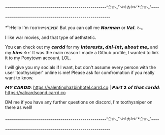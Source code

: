 

---------------------------------------------------*ੈ✩‧₊˚༺☆༻*ੈ✩‧₊˚---------------------------------------------------------

*˚୨Hello I'm ᴛᴏᴏᴛʜʏsɴɪᴘᴇʀ! But you can call me 𝙉𝙤𝙧𝙢𝙖𝙣 or 𝙑𝙖𝙡. ୧⋆｡

I like war movies, and that type of aethstetic.

You can check out my 𝙘𝙖𝙧𝙙𝙙 for my 𝙞𝙣𝙩𝙚𝙧𝙚𝙨𝙩𝙨❟ 𝙙𝙣𝙞-𝙞𝙣𝙩❟ 𝙖𝙗𝙤𝙪𝙩 𝙢𝙚❟ and my 𝙠𝙞𝙣𝙨 ✮⋆˙ It was the main reason I made a Github profile, I wanted
to link it to my Ponytown account, LOL.

I will give you my socials if I want, but don't assume every person with the user 'toothysniper' online is me! Please ask for comfromation
if you really want to know.

𝙈𝙔 𝘾𝘼𝙍𝘿𝘿: https://valentinohazbinhotel.carrd.co | 𝙋𝙖𝙧𝙩 𝟮 𝙤𝙛 𝙩𝙝𝙖𝙩 𝙘𝙖𝙧𝙙𝙙: https://valcardscond.carrd.co

DM me if you have any further questions on discord, I'm toothysniper on there as well!


---------------------------------------------------*ੈ✩‧₊˚༺☆༻*ੈ✩‧₊˚---------------------------------------------------------
